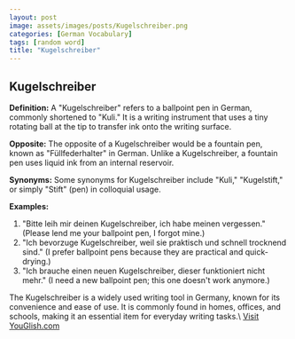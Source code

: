 ```yaml
---
layout: post
image: assets/images/posts/Kugelschreiber.png
categories: [German Vocabulary]
tags: [random word]
title: "Kugelschreiber"
---
```


## Kugelschreiber

**Definition:** A "Kugelschreiber" refers to a ballpoint pen in German, commonly shortened to "Kuli." It is a writing instrument that uses a tiny rotating ball at the tip to transfer ink onto the writing surface.

**Opposite:** The opposite of a Kugelschreiber would be a fountain pen, known as "Füllfederhalter" in German. Unlike a Kugelschreiber, a fountain pen uses liquid ink from an internal reservoir.

**Synonyms:** Some synonyms for Kugelschreiber include "Kuli," "Kugelstift," or simply "Stift" (pen) in colloquial usage.

**Examples:**
1. "Bitte leih mir deinen Kugelschreiber, ich habe meinen vergessen." (Please lend me your ballpoint pen, I forgot mine.)
2. "Ich bevorzuge Kugelschreiber, weil sie praktisch und schnell trocknend sind." (I prefer ballpoint pens because they are practical and quick-drying.)
3. "Ich brauche einen neuen Kugelschreiber, dieser funktioniert nicht mehr." (I need a new ballpoint pen; this one doesn't work anymore.)

The Kugelschreiber is a widely used writing tool in Germany, known for its convenience and ease of use. It is commonly found in homes, offices, and schools, making it an essential item for everyday writing tasks.\ <a id="yg-widget-0" class="youglish-widget" data-query="Kugelschreiber" data-lang="german" data-components="8412" data-auto-start="0" data-bkg-color="theme_light" data-title="How%20to%20pronounce%20Kugelschreiber%20in%20German"  rel="nofollow" href="https://youglish.com">Visit YouGlish.com</a><script async src="https://youglish.com/public/emb/widget.js" charset="utf-8"></script>